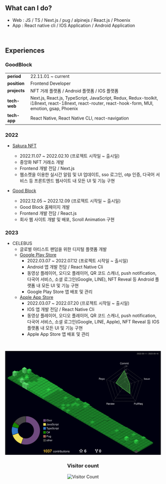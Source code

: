 <div>
  
## What can I do?  
- Web : JS / TS / Next.js / pug / alpinejs / React.js / Phoenix
- App : React native cli / IOS Application / Android Application

<br/>

## Experiences

### GoodBlock
|             |                                                        |
|-------------|--------------------------------------------------------|
| **period**  | 22.11.01 ~ current                                       |
| **position**| Frontend Developer |
| **projects**| NFT 거래 플랫폼 / Android 플랫폼 / IOS 플랫폼 |
| **tech-web**| Next.js, React.js, TypeScript, JavaScript, Redux, Redux-toolkit, i18next, react-18next, react-router, react-hook-form, MUI, emotion, gsap, Phoenix |
| **tech-app**| React Native, React Native CLI, react-navigation |


### 2022
  - [Sakura NFT](https://sakuranft.io/)
    - 2022.11.07 ~ 2022.02.10 (프로젝트 시작일 ~ 출시일)
    - 중앙화 NFT 거래소 개발
    - Frontend 개발 전담 / Next.js
    - 웹소켓을 이용한 실시간 알림 및 UI 업데이트, sso 로그인, otp 인증, 다국어 서비스 등 프론트엔드 웹사이트 내 모든 UI 및 기능 구현

  - [Good Block](https://www.good-block.com/)
    - 2022.12.05 ~ 2022.12.09 (프로젝트 시작일 ~ 출시일)
    - Good Block 홈페이지 개발
    - Frontend 개발 전담 / React.js
    - 회사 웹 사이트 개발 및 배포, Scroll Animation 구현

### 2023
- CELEBUS
  - 글로벌 아티스트 팬덤을 위한 디지털 플랫폼 개발
  - [Google Play Store](https://play.google.com/store/apps/details?id=com.celebusapp)
    - 2022.03.07 ~ 2022.07.12 (프로젝트 시작일 ~ 출시일)
    - Android 앱 개발 전담 / React Native Cli
    - 동영상 플레이어, 오디오 플레이어, QR 코드 스캐너, push notification, 다국어 서비스, 소셜 로그인(Google, LINE), NFT Reveal 등 Android 플랫폼 내 모든 UI 및 기능 구현
    - Google Play Store 앱 배포 및 관리
  - [Apple App Store](https://apps.apple.com/kr/app/celebus/id6451138533)
    - 2022.03.07 ~ 2022.07.20 (프로젝트 시작일 ~ 출시일)
    - IOS 앱 개발 전담 / React Native Cli
    - 동영상 플레이어, 오디오 플레이어, QR 코드 스캐너, push notification, 다국어 서비스, 소셜 로그인(Google, LINE, Apple), NFT Reveal 등 IOS 플랫폼 내 모든 UI 및 기능 구현
    - Apple App Store 앱 배포 및 관리
  
<br/>

<!--  
<table align="center">
<tr>
<td valign="top">
<img src ="https://github-readme-stats.vercel.app/api?username=KKingmo&show_icons=true&count_private=true&theme=merko&hide_border=true&bg_color=00000000&title_color=39d353&icon_color=006d32&locale=kr">
</td>
<td valign="top">
<img src ="https://github-readme-stats.vercel.app/api/top-langs/?username=KKingmo&layout=compact&hide_border=true&theme=merko&bg_color=00000000&title_color=39d353&langs_count=8">
</td>
</tr>
</table>

<br/>
-->

<div align="center">

![](./profile-3d-contrib/profile-night-green.svg)

<h3>Visitor count</h3>

![Visitor Count](https://profile-counter.glitch.me/kkingmo/count.svg)

</div>


</div>

<!--
[![Hits](https://hits.seeyoufarm.com/api/count/incr/badge.svg?url=https%3A%2F%2Fgithub.com%2FKKingmo%2Fhit-counter&count_bg=%23555555&title_bg=%23555555&icon=github.svg&icon_color=%23FFFFFF&title=Views&edge_flat=false)](https://hits.seeyoufarm.com)
-->

<!--
### Tech Stack
<p>
<img alt="Javascript" src="https://img.shields.io/badge/JavaScript-F7DF1E?style=flat-square&logo=JavaScript&logoColor=000080"/>
<img alt="TypeScript" src="https://img.shields.io/badge/TypeScript-3178C6?style=flat-square&logo=TypeScript&logoColor=white"/>
<img alt="React" src="https://img.shields.io/badge/React-61DAFB?style=flat-square&logo=React&logoColor=white"/>
<img alt="ReactNative" src="https://img.shields.io/badge/React Native-61DAFB?style=flat-square&logo=React&logoColor=white"/>
<img alt="Nextjs" src="https://img.shields.io/badge/Next.js-000000?style=flat-square&logo=Next.js&logoColor=white"/>
<img alt="GraphQL" src="https://img.shields.io/badge/GraphQL-E10098?style=flat-square&logo=GraphQL&logoColor=white"/>
<img alt="HTML5" src="https://img.shields.io/badge/HTML5-E34F26?style=flat-square&logo=html5&logoColor=white"/>
<img alt="CSS3" src="https://img.shields.io/badge/CSS3-1572B6?style=flat-square&logo=css3&logoColor=white"/>
<img alt="StyledComponents" src="https://img.shields.io/badge/styled components-DB7093?style=flat-square&logo=styled-components&logoColor=white"/>
<img alt="Python" src="https://img.shields.io/badge/Python-3776AB?style=flat-square&logo=python&logoColor=white"/> 
<img alt="Pug" src="https://img.shields.io/badge/pug-A86454?style=flat-square&logo=pug&logoColor=white"/>
<img alt="Markdown" src="https://img.shields.io/badge/Markdown-000000?style=flat-square&logo=markdown&logoColor=white"/>
<img alt="Axios" src="https://img.shields.io/badge/Axios-5A29E4?style=flat-square&logo=Axios&logoColor=white"/>
<img alt="Cypress" src="https://img.shields.io/badge/Cypress-17202C?style=flat-square&logo=Cypress&logoColor=white"/> 
<img alt="Jest" src="https://img.shields.io/badge/Jest-C21325?style=flat-square&logo=Jest&logoColor=white"/> 
<img alt="RTL" src="https://img.shields.io/badge/RTL-E9113B?style=flat-square&logo=RTL&logoColor=white"/> 
<img alt="MUI" src="https://img.shields.io/badge/MUI-007FFF?style=flat-square&logo=MUI&logoColor=white"/> 
<img alt="AntDesign" src="https://img.shields.io/badge/AntDesign-0170FE?style=flat-square&logo=ant-design&logoColor=white"/> 
<img alt="ApolloClient" src="https://img.shields.io/badge/ApolloClient-311C87?style=flat-square&logo=apollographql&logoColor=white"/>
<img alt="ReactHookForm" src="https://img.shields.io/badge/React Hook Form-EC5990?style=flat-square&logo=react-hook-form&logoColor=white"/> 
<img alt="Recoil" src="https://img.shields.io/badge/Recoil-3578E5?style=flat-square&logo=recoil&logoColor=white"/>
<img alt="Redux" src="https://img.shields.io/badge/redux-764ABC?style=flat-square&logo=redux&logoColor=white"/>
<img alt="I18next" src="https://img.shields.io/badge/i18next-26A69A?style=flat-square&logo=i18next&logoColor=white"/>
<img alt="TailwindCSS" src="https://img.shields.io/badge/Tailwind CSS-06B6D4?style=flat-square&logo=tailwind-css&logoColor=white"/>
<img alt="Alpinejs" src="https://img.shields.io/badge/Alpine.js-8BC0D0?style=flat-square&logo=Alpine.js&logoColor=white"/>
<img alt="ReactRouter" src="https://img.shields.io/badge/React Router-CA4245?style=flat-square&logo=react-router&logoColor=white"/>
<img alt="Swiper" src="https://img.shields.io/badge/Swiper-6332F6?style=flat-square&logo=swiper&logoColor=white"/>
<img alt="Frida" src="https://img.shields.io/badge/Frida-EF6456?style=flat-square&logo=frida&logoColor=white"/>
</p>
-->

